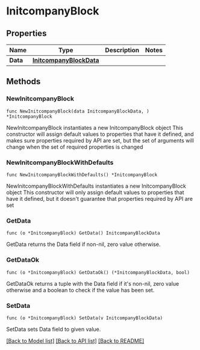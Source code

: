 # InitcompanyBlock

## Properties

Name | Type | Description | Notes
------------ | ------------- | ------------- | -------------
**Data** | [**InitcompanyBlockData**](InitcompanyBlockData.md) |  | 

## Methods

### NewInitcompanyBlock

`func NewInitcompanyBlock(data InitcompanyBlockData, ) *InitcompanyBlock`

NewInitcompanyBlock instantiates a new InitcompanyBlock object
This constructor will assign default values to properties that have it defined,
and makes sure properties required by API are set, but the set of arguments
will change when the set of required properties is changed

### NewInitcompanyBlockWithDefaults

`func NewInitcompanyBlockWithDefaults() *InitcompanyBlock`

NewInitcompanyBlockWithDefaults instantiates a new InitcompanyBlock object
This constructor will only assign default values to properties that have it defined,
but it doesn't guarantee that properties required by API are set

### GetData

`func (o *InitcompanyBlock) GetData() InitcompanyBlockData`

GetData returns the Data field if non-nil, zero value otherwise.

### GetDataOk

`func (o *InitcompanyBlock) GetDataOk() (*InitcompanyBlockData, bool)`

GetDataOk returns a tuple with the Data field if it's non-nil, zero value otherwise
and a boolean to check if the value has been set.

### SetData

`func (o *InitcompanyBlock) SetData(v InitcompanyBlockData)`

SetData sets Data field to given value.



[[Back to Model list]](../README.md#documentation-for-models) [[Back to API list]](../README.md#documentation-for-api-endpoints) [[Back to README]](../README.md)


